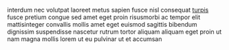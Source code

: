 interdum nec volutpat laoreet metus sapien fusce nisl consequat
[turpis](generated_webpages/quisque1.md) fusce pretium congue sed amet eget
proin risusmorbi ac tempor elit mattisinteger convallis mollis amet eget
euismod sagittis bibendum dignissim suspendisse nascetur rutrum tortor aliquam
aliquam eget proin ut nam magna mollis lorem ut eu pulvinar ut et accumsan